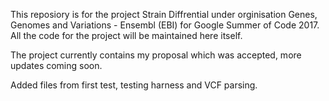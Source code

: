 This reposiory is for the project Strain Diffrential under orginisation Genes, Genomes and Variations - Ensembl (EBI) for Google Summer of Code 2017. All the code for the project will be maintained here itself.

The project currently contains my proposal which was accepted, more updates coming soon.

Added files from first test, testing harness and VCF parsing.
